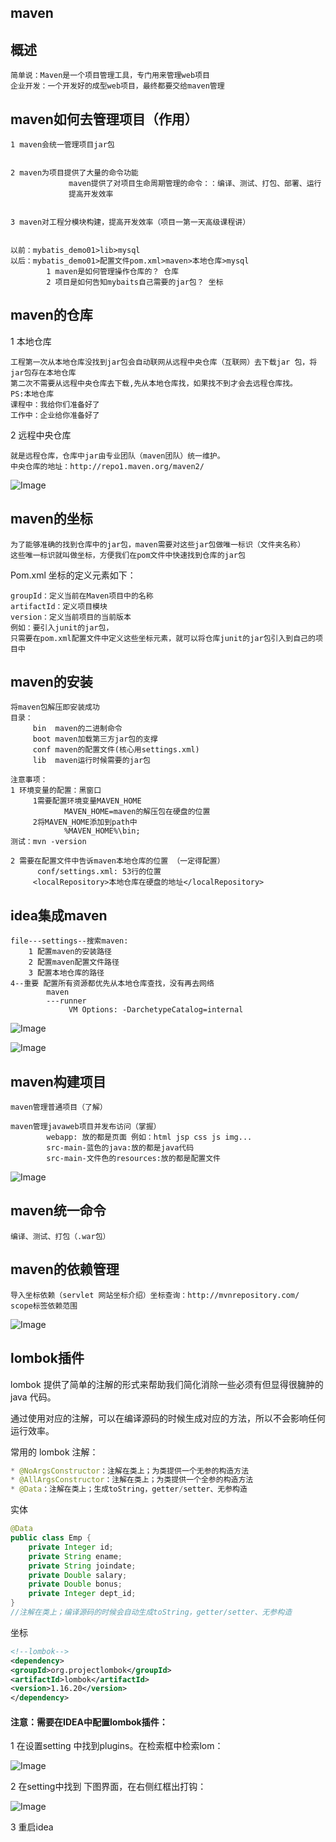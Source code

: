## maven

## 概述

~~~
简单说：Maven是一个项目管理工具，专门用来管理web项目
企业开发：一个开发好的成型web项目，最终都要交给maven管理
~~~

## maven如何去管理项目（作用）

~~~
1 maven会统一管理项目jar包
			
					
2 maven为项目提供了大量的命令功能  
			 maven提供了对项目生命周期管理的命令：：编译、测试、打包、部署、运行
			 提高开发效率
			 

3 maven对工程分模块构建，提高开发效率（项目一第一天高级课程讲）


以前：mybatis_demo01>lib>mysql
以后：mybatis_demo01>配置文件pom.xml>maven>本地仓库>mysql
		1 maven是如何管理操作仓库的？ 仓库
		2 项目是如何告知mybaits自己需要的jar包？ 坐标
~~~

## maven的仓库

1 本地仓库

~~~
工程第一次从本地仓库没找到jar包会自动联网从远程中央仓库（互联网）去下载jar 包，将jar包存在本地仓库
第二次不需要从远程中央仓库去下载,先从本地仓库找，如果找不到才会去远程仓库找。
PS:本地仓库
课程中：我给你们准备好了
工作中：企业给你准备好了
~~~

2 远程中央仓库

	就是远程仓库，仓库中jar由专业团队（maven团队）统一维护。
	中央仓库的地址：http://repo1.maven.org/maven2/

![Image](https://raw.githubusercontent.com/Xsunz/Learn/main/java/maven/maven.1/img/仓库.png)



## maven的坐标

~~~
为了能够准确的找到仓库中的jar包，maven需要对这些jar包做唯一标识（文件夹名称）
这些唯一标识就叫做坐标，方便我们在pom文件中快速找到仓库的jar包
~~~

Pom.xml 坐标的定义元素如下：

	groupId：定义当前在Maven项目中的名称
	artifactId：定义项目模块
	version：定义当前项目的当前版本
	例如：要引入junit的jar包，
	只需要在pom.xml配置文件中定义这些坐标元素，就可以将仓库junit的jar包引入到自己的项目中


## maven的安装

	将maven包解压即安装成功
	目录：
	     bin  maven的二进制命令
	     boot maven加载第三方jar包的支撑
	     conf maven的配置文件(核心用settings.xml)
	     lib  maven运行时候需要的jar包
	
	注意事项：
	1 环境变量的配置：黑窗口
	     1需要配置环境变量MAVEN_HOME
				MAVEN_HOME=maven的解压包在硬盘的位置
	     2将MAVEN_HOME添加到path中
				%MAVEN_HOME%\bin;
	测试：mvn -version
	
	2 需要在配置文件中告诉maven本地仓库的位置 （一定得配置）
	      conf/settings.xml: 53行的位置
		 <localRepository>本地仓库在硬盘的地址</localRepository>	
## idea集成maven

~~~
file---settings--搜索maven:
	1 配置maven的安装路径
	2 配置maven配置文件路径
	3 配置本地仓库的路径
4--重要 配置所有资源都优先从本地仓库查找，没有再去网络
		maven
		---runner
		     VM Options: -DarchetypeCatalog=internal
~~~

![Image](https://raw.githubusercontent.com/Xsunz/Learn/main/java/maven/maven.1/img/maven的配置1.png)

![Image](https://raw.githubusercontent.com/Xsunz/Learn/main/java/maven/maven.1/img/maven配置2.png)



## maven构建项目

~~~
maven管理普通项目（了解）

maven管理javaweb项目并发布访问（掌握）
		webapp: 放的都是页面 例如：html jsp css js img...
		src-main-蓝色的java:放的都是java代码
		src-main-文件色的resources:放的都是配置文件
~~~

![Image](https://raw.githubusercontent.com/Xsunz/Learn/main/java/maven/maven.1/img/maven结构.bmp)

## maven统一命令

~~~
编译、测试、打包（.war包）
~~~

## maven的依赖管理

~~~
导入坐标依赖（servlet 网站坐标介绍）坐标查询：http://mvnrepository.com/
scope标签依赖范围
~~~

![Image](https://raw.githubusercontent.com/Xsunz/Learn/main/java/maven/maven.1/img/11.bmp)

## lombok插件

lombok 提供了简单的注解的形式来帮助我们简化消除一些必须有但显得很臃肿的 java 代码。

通过使用对应的注解，可以在编译源码的时候生成对应的方法，所以不会影响任何运行效率。

常用的 lombok 注解：

~~~java
* @NoArgsConstructor：注解在类上；为类提供一个无参的构造方法
* @AllArgsConstructor：注解在类上；为类提供一个全参的构造方法
* @Data：注解在类上；生成toString，getter/setter、无参构造
~~~

实体

~~~java
@Data
public class Emp {
    private Integer id;
    private String ename;
    private String joindate;
    private Double salary;
    private Double bonus;
    private Integer dept_id;
}
//注解在类上；编译源码的时候会自动生成toString，getter/setter、无参构造
~~~

坐标

~~~xml
<!--lombok-->
<dependency>
<groupId>org.projectlombok</groupId>
<artifactId>lombok</artifactId>
<version>1.16.20</version>
</dependency>
~~~



#### 注意：需要在IDEA中配置lombok插件：

1 在设置setting 中找到plugins。在检索框中检索lom：

![Image](https://raw.githubusercontent.com/Xsunz/Learn/main/java/maven/maven.1/img/1.bmp)

2 在setting中找到 下图界面，在右侧红框出打钩：

![Image](https://raw.githubusercontent.com/Xsunz/Learn/main/java/maven/maven.1/img/2.bmp)

3 重启idea













​		   	   


